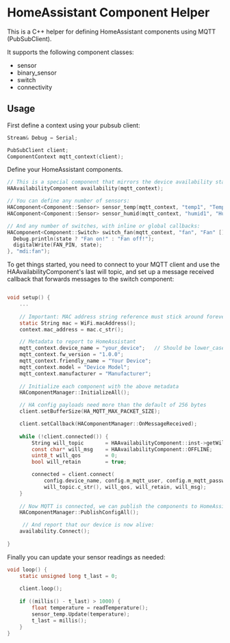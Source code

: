 # HomeAssistant Component Helper

This is a C++ helper for defining HomeAssistant components using MQTT (PubSubClient).

It supports the following component classes:

- sensor
- binary_sensor
- switch
- connectivity

## Usage

First define a context using your pubsub client:

```c
Stream& Debug = Serial;

PubSubClient client;
ComponentContext mqtt_context(client);
```

Define your HomeAssistant components.

```c
// This is a special component that mirrors the device availability state
HAAvailabilityComponent availability(mqtt_context);

// You can define any number of sensors:
HAComponent<Component::Sensor> sensor_temp(mqtt_context, "temp1", "Temperature",  TEMP_SAMPLE_INTERVAL_MS, 0.f, SensorClass::Temperature);   // Temperature Sensor
HAComponent<Component::Sensor> sensor_humid(mqtt_context, "humid1", "Humidity", TEMP_SAMPLE_INTERVAL_MS, 0.f, SensorClass::Humidity);      // Humidity Sensor

// And any number of switches, with inline or global callbacks:
HAComponent<Component::Switch> switch_fan(mqtt_context, "fan", "Fan" [](bool state) {
  Debug.println(state ? "Fan on!" : "Fan off!");
  digitalWrite(FAN_PIN, state);
}, "mdi:fan");
```

To get things started, you need to connect to your MQTT client and use the HAAvailabilityComponent's last will topic, 
and set up a message received callback that forwards messages to the switch component:

```c

void setup() {
    ...
    
    // Important: MAC address string reference must stick around forever
    static String mac = WiFi.macAddress();
    context.mac_address = mac.c_str();

    // Metadata to report to HomeAssistant
    mqtt_context.device_name = "your_device";   // Should be lower_case
    mqtt_context.fw_version = "1.0.0";
    mqtt_context.friendly_name = "Your Device";
    mqtt_context.model = "Device Model";
    mqtt_context.manufacturer = "Manufacturer";
    
    // Initialize each component with the above metadata
    HAComponentManager::InitializeAll();

    // HA config payloads need more than the default of 256 bytes
    client.setBufferSize(HA_MQTT_MAX_PACKET_SIZE);

    client.setCallback(HAComponentManager::OnMessageReceived);
    
    while (!client.connected()) {
        String will_topic 		= HAAvailabilityComponent::inst->getWillTopic();
        const char* will_msg 	= HAAvailabilityComponent::OFFLINE;
        uint8_t will_qos 		= 0;
        bool will_retain 		= true;

        connected = client.connect(
            config.device_name, config.m_mqtt_user, config.m_mqtt_password, 
            will_topic.c_str(), will_qos, will_retain, will_msg);
    }
    
    // Now MQTT is connected, we can publish the components to HomeAssistant:
    HAComponentManager::PublishConfigAll();

     // And report that our device is now alive:
    availability.Connect();
    
}
```

Finally you can update your sensor readings as needed:
```c
void loop() {
    static unsigned long t_last = 0;
    
    client.loop();
    
    if ((millis() - t_last) > 1000) {
        float temperature = readTemperature();
        sensor_temp.Update(temperature);
        t_last = millis();
    }
}
```

